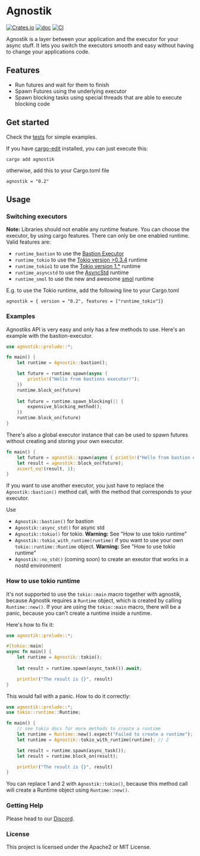 # Agnostik

[![Crates.io](https://img.shields.io/crates/v/agnostik)](https://crates.io/crates/agnostik)
[![doc](https://img.shields.io/badge/rustdoc-agnostik-blue.svg)](https://docs.rs/agnostik)
[![CI](https://github.com/bastion-rs/agnostik/workflows/CI/badge.svg)](https://github.com/bastion-rs/agnostik/actions)

Agnostik is a layer between your application and the executor for your async stuff.
It lets you switch the executors smooth and easy without having to change your applications code.

## Features

- Run futures and wait for them to finish
- Spawn Futures using the underlying executor
- Spawn blocking tasks using special threads that are able to execute blocking code

## Get started

Check the [tests](https://github.com/bastion-rs/agnostik/tree/master/tests) for simple examples.

If you have [cargo-edit](https://github.com/killercup/cargo-edit) installed, you can just execute 
this:
```
cargo add agnostik
```

otherwise, add this to your Cargo.toml file
```
agnostik = "0.2"
```

## Usage

### Switching executors

**Note:** Libraries should not enable any runtime feature.
You can choose the executor, by using cargo features.
There can only be one enabled runtime.
Valid features are: 
- `runtime_bastion` to use the [Bastion Executor](https://crates.io/crates/bastion-executor)
- `runtime_tokio` to use the [Tokio version >0.3.4](https://tokio.rs) runtime
- `runtime_tokio1` to use the [Tokio version 1.*](https://tokio.rs) runtime
- `runtime_asyncstd` to use the [AsyncStd](https://async.rs) runtime
- `runtime_smol` to use the new and awesome [smol](https://docs.rs/smol) runtime

E.g. to use the Tokio runtime, add the following line to your Cargo.toml
```
agnostik = { version = "0.2", features = ["runtime_tokio"]}
```

### Examples

Agnostiks API is very easy and only has a few methods to use.
Here's an example with the bastion-executor.

```rust
use agnostik::prelude::*;

fn main() {
    let runtime = Agnostik::bastion();

    let future = runtime.spawn(async {
        println!("Hello from bastions executor!");
    })
    runtime.block_on(future)
    
    let future = runtime.spawn_blocking(|| {
        expensive_blocking_method();
    })
    runtime.block_on(future)
}
```


There's also a global executor instance that can be used to spawn futures
without creating and storing your own executor.

```rust
fn main() {
    let future = agnostik::spawn(async { println!("Hello from bastion executor!"); 1 });
    let result = agnostik::block_on(future);
    assert_eq!(result, 1);
}
```

If you want to use another executor, you just have to replace the `Agnostik::bastion()`
method call, with the method that corresponds to your executor.

Use
- `Agnostik::bastion()` for bastion
- `Agnostik::async_std()` for async std
- `Agnostik::tokio()` for tokio. **Warning:** See "How to use tokio runtime"
- `Agnostik::tokio_with_runtime(runtime)` if you want to use your own `tokio::runtime::Runtime` object. **Warning:** See "How to use tokio runtime"
- `Agnostik::no_std()` (coming soon) to create an exeutor that works in a nostd environment

### How to use tokio runtime

It's not supported to use the `tokio::main` macro together with agnostik,
because Agnostik requires a `Runtime` object, which is created by calling `Runtime::new()`.
If your are using the `tokio::main` macro, there will be a panic, because you can't create a runtime
inside a runtime.

Here's how to fix it:

```rust
use agnostik::prelude::*;

#[tokio::main]
async fn main() {
    let runtime = Agnostik::tokio();
    
    let result = runtime.spawn(async_task()).await;

    println!("The result is {}", result)
}
```

This would fail with a panic.
How to do it correctly:

```rust
use agnostik::prelude::*;
use tokio::runtime::Runtime;

fn main() {
    // see tokio docs for more methods to create a runtime
    let runtime = Runtime::new().expect("Failed to create a runtime"); // 1
    let runtime = Agnostik::tokio_with_runtime(runtime); // 2

    let result = runtime.spawn(async_task());
    let result = runtime.block_on(result);

    println!("The result is {}", result)
}
```

You can replace 1 and 2 with `Agnostik::tokio()`, because this method call will
create a Runtime object using `Runtime::new()`.

### Getting Help

Please head to our [Discord](https://discord.gg/DqRqtRT).

### License

This project is licensed under the Apache2 or MIT License.
